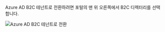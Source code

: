 Azure AD B2C 테넌트로 전환하려면 포털의 맨 위 오른쪽에서 B2C 디렉터리를 선택합니다.

![Azure AD B2C 테넌트로 전환](./media/active-directory-b2c-switch-b2c-tenant/switch-to-b2c-tenant.png)
